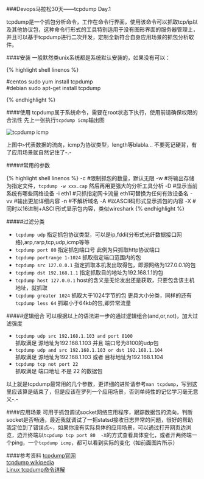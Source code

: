 ###Devops马拉松30天——tcpdump Day.1


tcpdump是一个抓包分析命令，工作在命令行界面，使用该命令可以抓取tcp/ip以及其他协议包，这种命令行形式的工具特别适用于没有图形界面的服务器管理上，并且可以基于tcpdump进行二次开发，定制全新符合自身应用场景的抓包分析软件。

####安装
一般默然类unix系统都是系统默认安装的，如果没有可以：

{% highlight shell linenos %}

\#centos
sudo yum install tcpdump	
\#debian
sudo apt-get install tcpdump

{% endhighlight %} 

####使用
tcpdump属于系统命令，需要在root状态下执行，使用前请确保权限的合法性
先上一张执行`tcpdump icmp`输出图

![tcpdump icmp]({{site.IMG_PATH}}/day1-0.png)

上图中`>`代表数据的流向，icmp为协议类型，length等blabla... 不要死记硬背，有了应用场景就自然记住了-.-

#####常用的参数

{% highlight shell linenos %}
	-c \#限制抓包的数量，默认无限
	-w \#将输出存储为指定文件，`tcpdump -w xxx.cap` 然后再用更强大的分析工具分析
	-D \#显示当前系统有哪些网络设备
	-i eth1 \#只抓指定网卡流量 eth1可替换为任何有效设备名
	-vv \#输出更加详细内容
	-n \#不解析域名
	-A \#以ASCII码形式显示抓包的内容
	-X \#同时以16进制+ASCII形式显示包内容，类似wireshark
{% endhighlight %}

#####过滤分类
+ `tcpdump udp` 指定抓包协议类型，可以是ip,fddi(分布式光纤数据接口网络),arp,rarp,tcp,udp,icmp等等
+ `tcpdump port 80` 指定抓包端口号 此例为只抓取http协议端口
+ `tcpdump portrange 1-1024` 抓取指定端口范围内的包
+ `tcpdump src 127.0.0.1` 指定抓取本机发出取得包，即源网络为127.0.0.1的包
+ `tcpdump dst 192.168.1.1` 指定抓取目的地址为192.168.1.1的包
+ `tcpdump host 127.0.0.1` host的含义是无论发出还是获取，只要包含该主机地址，就抓取
+ `tcpdump greater 1024`  抓取大于1024字节的包 更具大小分类，同样的还有`tcpdump less 64` 抓取小于64kb的包,即异常流量

#####逻辑组合
可以根据以上的语法进一步的通过逻辑组合(and,or,not)，加大过滤强度

+ `tcpdump udp src 192.168.1.103 and port 8100`     
抓取满足 源地址为192.168.1.103 并且 端口号为8100的udp包
+ `tcpdump udp and src 192.168.1.103 or dst 192.168.1.104`   
抓取满足 源地址为192.168.1.103 或者 目标地址为192.168.1.104
+ `tcpdump tcp not port 22`    
抓取满足 端口地址 不是 22 的数据包

以上就是tcpdump最常用的几个参数，更详细的进阶请参考`man tcpdump`，写到这里应该算是结束了，但是应该在罗列一个应用场景，否则单纯性的记忆学习毫无意义-.-

####应用场景
可用于抓包调试socket网络应用程序，跟踪数据包的流向，判断socket是否畅通，最近我就调试了一把statsd接收日志异常的问题，很好的帮助我定位到了错误点~，如果你没有实际具体的应用场景，可以通过打开网页边浏览，边开终端以`tcpdump tcp port 80  -X`的方式查看具体变化，或者开两终端一个ping，一个`tcpdump icmp`，都可以看到实际的变化（如前面图片所示）


####参考资料
[tcpdump官网](http://www.tcpdump.org/)    
[tcpdump wikipedia](http://en.wikipedia.org/wiki/Tcpdump)    
[Linux tcpdump命令详解](http://www.cnblogs.com/ggjucheng/archive/2012/01/14/2322659.html)